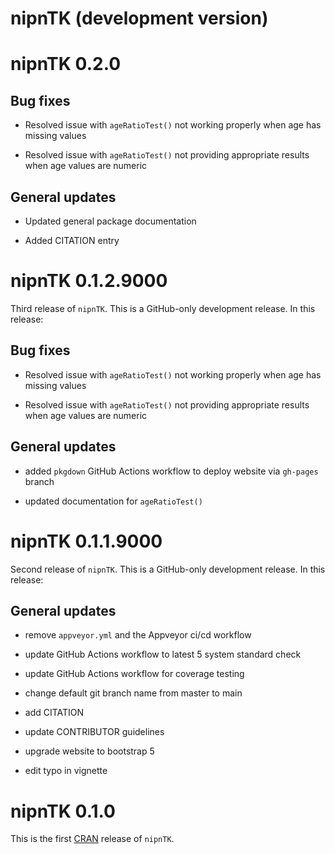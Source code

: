 # nipnTK (development version)

# nipnTK 0.2.0

## Bug fixes

* Resolved issue with `ageRatioTest()` not working properly when age has
missing values

* Resolved issue with `ageRatioTest()` not providing appropriate results when
age values are numeric

## General updates

* Updated general package documentation

* Added CITATION entry


# nipnTK 0.1.2.9000

Third release of `nipnTK`. This is a GitHub-only development release. In this
release:

## Bug fixes

* Resolved issue with `ageRatioTest()` not working properly when age has
missing values

* Resolved issue with `ageRatioTest()` not providing appropriate results when
age values are numeric

## General updates

* added `pkgdown` GitHub Actions workflow to deploy website via `gh-pages`
branch

* updated documentation for `ageRatioTest()`


# nipnTK 0.1.1.9000

Second release of `nipnTK`. This is a GitHub-only development release. In this
release:

## General updates

* remove `appveyor.yml` and the Appveyor ci/cd workflow

* update GitHub Actions workflow to latest 5 system standard check

* update GitHub Actions workflow for coverage testing

* change default git branch name from master to main

* add CITATION

* update CONTRIBUTOR guidelines

* upgrade website to bootstrap 5

* edit typo in vignette


# nipnTK 0.1.0

This is the first [CRAN](https://cran.r-project.org) release of `nipnTK`.

